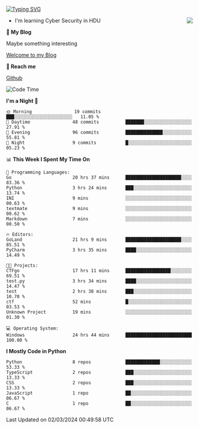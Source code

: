 [![Typing SVG](https://readme-typing-svg.herokuapp.com?font=Fira+Code&pause=1000&random=false&width=450&height=60&lines=Hello+%F0%9F%91%8B%F0%9F%8F%BB;I'm+JBNRZ)](https://git.io/typing-svg)

<a href="#">
  <img align="right" src="https://github-readme-stats.vercel.app/api?username=JBNRZ&show_icons=true&bg_color=15,f2f7fd,E0EAFC" />
</a>

- I'm learning Cyber Security in HDU

 **🌱 My Blog**

Maybe something interesting

[Welcome to my Blog](https://jbnrz.com.cn/)

 **💬 Reach me** 

[Github](https://github.com/JBNRZ)


<!--START_SECTION:waka-->
![Code Time](http://img.shields.io/badge/Code%20Time-357%20hrs%205%20mins-blue)

**I'm a Night 🦉** 

```text
🌞 Morning                19 commits          ███░░░░░░░░░░░░░░░░░░░░░░   11.05 % 
🌆 Daytime                48 commits          ███████░░░░░░░░░░░░░░░░░░   27.91 % 
🌃 Evening                96 commits          ██████████████░░░░░░░░░░░   55.81 % 
🌙 Night                  9 commits           █░░░░░░░░░░░░░░░░░░░░░░░░   05.23 % 
```


📊 **This Week I Spent My Time On** 

```text
💬 Programming Languages: 
Go                       20 hrs 37 mins      █████████████████████░░░░   83.36 % 
Python                   3 hrs 24 mins       ███░░░░░░░░░░░░░░░░░░░░░░   13.74 % 
INI                      9 mins              ░░░░░░░░░░░░░░░░░░░░░░░░░   00.63 % 
textmate                 9 mins              ░░░░░░░░░░░░░░░░░░░░░░░░░   00.62 % 
Markdown                 7 mins              ░░░░░░░░░░░░░░░░░░░░░░░░░   00.50 % 

🔥 Editors: 
GoLand                   21 hrs 9 mins       █████████████████████░░░░   85.51 % 
PyCharm                  3 hrs 35 mins       ████░░░░░░░░░░░░░░░░░░░░░   14.49 % 

🐱‍💻 Projects: 
CTFgo                    17 hrs 11 mins      █████████████████░░░░░░░░   69.51 % 
test.py                  3 hrs 34 mins       ████░░░░░░░░░░░░░░░░░░░░░   14.47 % 
test                     2 hrs 38 mins       ███░░░░░░░░░░░░░░░░░░░░░░   10.70 % 
ctf                      52 mins             █░░░░░░░░░░░░░░░░░░░░░░░░   03.53 % 
Unknown Project          19 mins             ░░░░░░░░░░░░░░░░░░░░░░░░░   01.30 % 

💻 Operating System: 
Windows                  24 hrs 44 mins      █████████████████████████   100.00 % 
```

**I Mostly Code in Python** 

```text
Python                   8 repos             █████████████░░░░░░░░░░░░   53.33 % 
TypeScript               2 repos             ███░░░░░░░░░░░░░░░░░░░░░░   13.33 % 
CSS                      2 repos             ███░░░░░░░░░░░░░░░░░░░░░░   13.33 % 
JavaScript               1 repo              ██░░░░░░░░░░░░░░░░░░░░░░░   06.67 % 
C                        1 repo              ██░░░░░░░░░░░░░░░░░░░░░░░   06.67 % 
```




 Last Updated on 02/03/2024 00:49:58 UTC
<!--END_SECTION:waka-->
